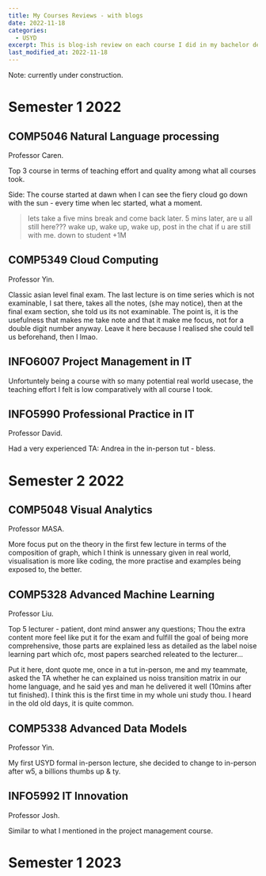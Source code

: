 ```yaml
---
title: My Courses Reviews - with blogs
date: 2022-11-18
categories:
  - USYD
excerpt: This is blog-ish review on each course I did in my bachelor degree in USYD. From 2022 Semester 1 to 2023 S1.
last_modified_at: 2022-11-18
---
```


Note: currently under construction.

# Semester 1 2022

## COMP5046 Natural Language processing 
Professor Caren. 

Top 3 course in terms of teaching effort and quality among what all courses took.

Side:
The course started at dawn when I can see the fiery cloud go down with the sun - every time when lec started, what a moment.
> lets take a five mins break and come back later. 5 mins later, are u all still here??? wake up, wake up, wake up,
post in the chat if u are still with me. down to student +1M

## COMP5349 Cloud Computing 
Professor Yin. 

Classic asian level final exam.
The last lecture is on time series which is not examinable, I sat there, takes all the notes, (she may notice), then at the final exam section, she told us 
its not examinable. The point is, it is the usefulness that makes me take note and that it make me focus, not for a double digit number anyway. Leave it here because I realised she could tell us beforehand, then I lmao.

## INFO6007 Project Management in IT 

Unfortuntely being a course with so many potential real world usecase, the teaching effort I felt is low comparatively 
with all course I took.

## INFO5990 Professional Practice in IT 

Professor David.


Had a very experienced TA: Andrea in the in-person tut - bless.

# Semester 2 2022

## COMP5048 Visual Analytics 

Professor MASA.


More focus put on the theory in the first few lecture in terms of the composition of graph, which I think is unnessary given in real world, visualisation is more like coding, the more practise and examples being exposed to, the better.

## COMP5328 Advanced Machine Learning	

Professor Liu.

Top 5 lecturer - patient, dont mind answer any questions; Thou the extra content more feel like put it for the exam and fulfill the goal of being 
more comprehensive, those parts are explained less as detailed as the label noise learning part which ofc, most papers searched releated to the lecturer...

Put it here, dont quote me, once in a tut in-person, me and my teammate, asked the TA whether he can explained us noiss transition matrix in our home language, and he said yes and man he delivered it well (10mins after tut finished). I think this is the first time in my whole uni study thou. I heard in the old old days, it is quite common.


## COMP5338 Advanced Data Models 

Professor Yin. 

My first USYD formal in-person lecture, she decided to change to in-person after w5, a billions thumbs up & ty.

## INFO5992 IT Innovation 

Professor Josh. 

Similar to what I mentioned in the project management course.


# Semester 1 2023


